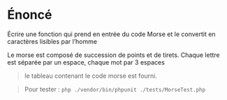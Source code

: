 # Énoncé

Écrire une fonction qui prend en entrée du code Morse et le convertit en caractères lisibles par l’homme

Le morse est composé de succession de points et de tirets. Chaque lettre est séparée par un espace, chaque mot par 3 espaces

> le tableau contenant le code morse est fourni.


> Pour tester : `php ./vendor/bin/phpunit ./tests/MorseTest.php`
